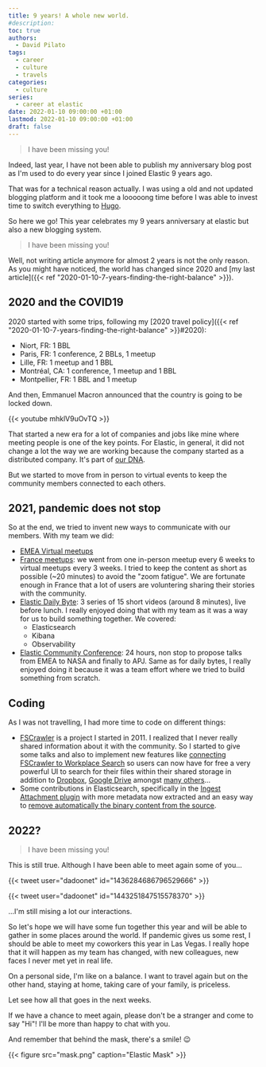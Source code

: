 ```yaml
---
title: 9 years! A whole new world.
#description: 
toc: true
authors:
  - David Pilato
tags:
  - career
  - culture
  - travels
categories:
  - culture
series:
  - career at elastic
date: 2022-01-10 09:00:00 +01:00
lastmod: 2022-01-10 09:00:00 +01:00
draft: false
---
```


> I have been missing you!

Indeed, last year, I have not been able to publish my anniversary blog post as I'm used to do every year since I joined Elastic 9 years ago.

That was for a technical reason actually. I was using a old and not updated blogging platform and it took me a looooong time before I was able to invest time to switch everything to [Hugo](https://gohugo.io/).

So here we go! This year celebrates my 9 years anniversary at elastic but also a new blogging system.

> I have been missing you!

Well, not writing article anymore for almost 2 years is not the only reason. As you might have noticed, the world has changed since 2020 and [my last article]({{< ref "2020-01-10-7-years-finding-the-right-balance" >}}).

## 2020 and the COVID19

2020 started with some trips, following my [2020 travel policy]({{< ref "2020-01-10-7-years-finding-the-right-balance" >}}#2020):

* Niort, FR: 1 BBL
* Paris, FR: 1 conference, 2 BBLs, 1 meetup
* Lille, FR: 1 meetup and 1 BBL
* Montréal, CA: 1 conference, 1 meetup and 1 BBL
* Montpellier, FR: 1 BBL and 1 meetup

And then, Emmanuel Macron announced that the country is going to be locked down.

{{< youtube mhklV9uOvTQ >}}

That started a new era for a lot of companies and jobs like mine where meeting people is one of the key points. For Elastic, in general, it did not change a lot the way we are working because the company started as a distributed company. It's part of [our DNA](https://www.elastic.co/about/our-source-code).

But we started to move from in person to virtual events to keep the community members connected to each others.

## 2021, pandemic does not stop

So at the end, we tried to invent new ways to communicate with our members. With my team we did:

* [EMEA Virtual meetups](https://community.elastic.co/emea-virtual/)
* [France meetups](https://community.elastic.co/france/): we went from one in-person meetup every 6 weeks to virtual meetups every 3 weeks. I tried to keep the content as short as possible (~20 minutes) to avoid the "zoom fatigue". We are fortunate enough in France that a lot of users are voluntering sharing their stories with the community.
* [Elastic Daily Byte](https://www.youtube.com/watch?v=CVqlZkaUMU8&list=PL_mJOmq4zsHZ7AX8jOa4NWibrulkzqw2S): 3 series of 15 short videos (around 8 minutes), live before lunch. I really enjoyed doing that with my team as it was a way for us to build something together. We covered:
  * Elasticsearch
  * Kibana
  * Observability
* [Elastic Community Conference](https://community.elastic.co/events/details/elastic-global-community-presents-community-conference-2021/): 24 hours, non stop to propose talks from EMEA to NASA and finally to APJ. Same as for daily bytes, I really enjoyed doing it because it was a team effort where we tried to build something from scratch.

## Coding

As I was not travelling, I had more time to code on different things:

* [FSCrawler](https://fscrawler.readthedocs.io/) is a project I started in 2011. I realized that I never really shared information about it with the community. So I started to give some talks and also to implement new features like [connecting FSCrawler to Workplace Search](https://fscrawler.readthedocs.io/en/fscrawler-2.8/admin/fs/wpsearch.html) so users can now have for free a very powerful UI to search for their files within their shared storage in addition to [Dropbox](https://www.elastic.co/guide/en/workplace-search/current/workplace-search-dropbox-connector.html), [Google Drive](https://www.elastic.co/guide/en/workplace-search/current/workplace-search-google-drive-connector.html) amongst [many others](https://www.elastic.co/guide/en/workplace-search/current/workplace-search-content-sources.html)...
* Some contributions in Elasticsearch, specifically in the [Ingest Attachment plugin](https://github.com/elastic/elasticsearch/pull/78754) with more metadata now extracted and an easy way to [remove automatically the binary content from the source](https://github.com/elastic/elasticsearch/pull/79172).

## 2022?

> I have been missing you!

This is still true. Although I have been able to meet again some of you...

{{< tweet user="dadoonet" id="1436284686796529666" >}}

{{< tweet user="dadoonet" id="1443251847515578370" >}}

...I'm still mising a lot our interactions.

So let's hope we will have some fun together this year and will be able to gather in some places around the world. If pandemic gives us some rest, I should be able to meet my coworkers this year in Las Vegas. I really hope that it will happen as my team has changed, with new colleagues, new faces I never met yet in real life.

On a personal side, I'm like on a balance. I want to travel again but on the other hand, staying at home, taking care of your family, is priceless.

Let see how all that goes in the next weeks.

If we have a chance to meet again, please don't be a stranger and come to say "Hi"! I'll be more than happy to chat with you.

And remember that behind the mask, there's a smile! 😉

{{< figure src="mask.png" caption="Elastic Mask" >}}
